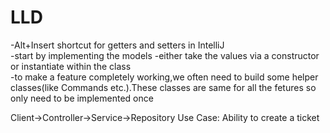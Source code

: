 # LLD


-Alt+Insert shortcut for getters and setters in IntelliJ <br>
-start by implementing the models -either take the values via a constructor or instantiate within the class <br>
-to make a feature completely working,we often need to build some helper classes(like Commands etc.).These classes are same for all the fetures so only need to be implemented once <br>

Client->Controller->Service->Repository Use Case: Ability to create a ticket<br>
